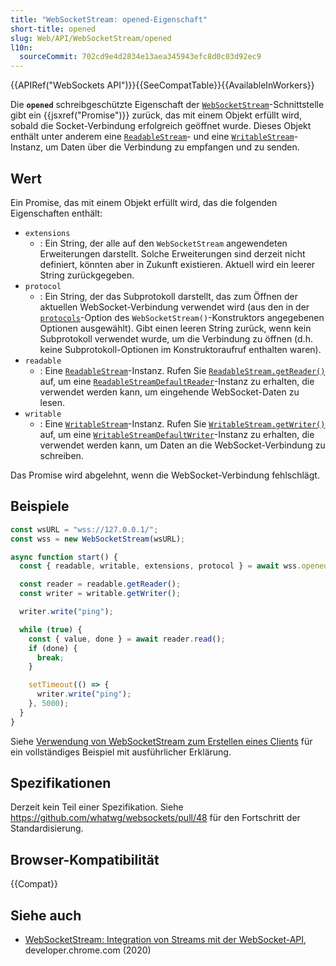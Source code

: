 ```yaml
---
title: "WebSocketStream: opened-Eigenschaft"
short-title: opened
slug: Web/API/WebSocketStream/opened
l10n:
  sourceCommit: 702cd9e4d2834e13aea345943efc8d0c03d92ec9
---
```


{{APIRef("WebSockets API")}}{{SeeCompatTable}}{{AvailableInWorkers}}

Die **`opened`** schreibgeschützte Eigenschaft der [`WebSocketStream`](/de/docs/Web/API/WebSocketStream)-Schnittstelle gibt ein {{jsxref("Promise")}} zurück, das mit einem Objekt erfüllt wird, sobald die Socket-Verbindung erfolgreich geöffnet wurde. Dieses Objekt enthält unter anderem eine [`ReadableStream`](/de/docs/Web/API/ReadableStream)- und eine [`WritableStream`](/de/docs/Web/API/WritableStream)-Instanz, um Daten über die Verbindung zu empfangen und zu senden.

## Wert

Ein Promise, das mit einem Objekt erfüllt wird, das die folgenden Eigenschaften enthält:

- `extensions`
  - : Ein String, der alle auf den `WebSocketStream` angewendeten Erweiterungen darstellt. Solche Erweiterungen sind derzeit nicht definiert, könnten aber in Zukunft existieren. Aktuell wird ein leerer String zurückgegeben.
- `protocol`
  - : Ein String, der das Subprotokoll darstellt, das zum Öffnen der aktuellen WebSocket-Verbindung verwendet wird (aus den in der [`protocols`](/de/docs/Web/API/WebSocketStream/WebSocketStream#protocols)-Option des `WebSocketStream()`-Konstruktors angegebenen Optionen ausgewählt). Gibt einen leeren String zurück, wenn kein Subprotokoll verwendet wurde, um die Verbindung zu öffnen (d.h. keine Subprotokoll-Optionen im Konstruktoraufruf enthalten waren).
- `readable`
  - : Eine [`ReadableStream`](/de/docs/Web/API/ReadableStream)-Instanz. Rufen Sie [`ReadableStream.getReader()`](/de/docs/Web/API/ReadableStream/getReader) auf, um eine [`ReadableStreamDefaultReader`](/de/docs/Web/API/ReadableStreamDefaultReader)-Instanz zu erhalten, die verwendet werden kann, um eingehende WebSocket-Daten zu lesen.
- `writable`
  - : Eine [`WritableStream`](/de/docs/Web/API/WritableStream)-Instanz. Rufen Sie [`WritableStream.getWriter()`](/de/docs/Web/API/WritableStream/getWriter) auf, um eine [`WritableStreamDefaultWriter`](/de/docs/Web/API/WritableStreamDefaultWriter)-Instanz zu erhalten, die verwendet werden kann, um Daten an die WebSocket-Verbindung zu schreiben.

Das Promise wird abgelehnt, wenn die WebSocket-Verbindung fehlschlägt.

## Beispiele

```js
const wsURL = "wss://127.0.0.1/";
const wss = new WebSocketStream(wsURL);

async function start() {
  const { readable, writable, extensions, protocol } = await wss.opened;

  const reader = readable.getReader();
  const writer = writable.getWriter();

  writer.write("ping");

  while (true) {
    const { value, done } = await reader.read();
    if (done) {
      break;
    }

    setTimeout(() => {
      writer.write("ping");
    }, 5000);
  }
}
```

Siehe [Verwendung von WebSocketStream zum Erstellen eines Clients](/de/docs/Web/API/WebSockets_API/Using_WebSocketStream) für ein vollständiges Beispiel mit ausführlicher Erklärung.

## Spezifikationen

Derzeit kein Teil einer Spezifikation. Siehe https://github.com/whatwg/websockets/pull/48 für den Fortschritt der Standardisierung.

## Browser-Kompatibilität

{{Compat}}

## Siehe auch

- [WebSocketStream: Integration von Streams mit der WebSocket-API](https://developer.chrome.com/docs/capabilities/web-apis/websocketstream), developer.chrome.com (2020)
